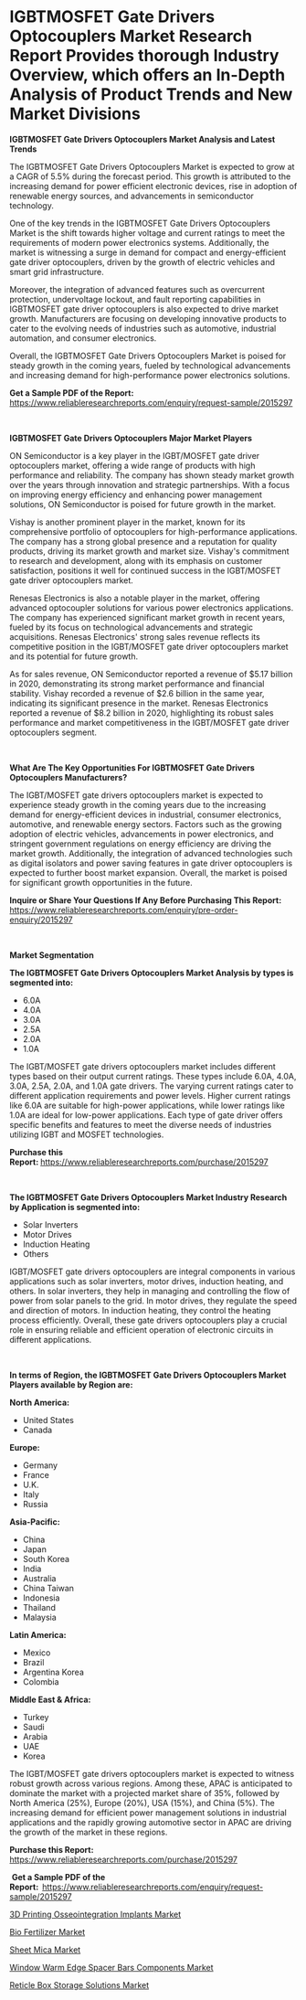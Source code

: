 <p><h1>IGBTMOSFET Gate Drivers Optocouplers Market Research Report Provides thorough Industry Overview, which offers an In-Depth Analysis of Product Trends and New Market Divisions</h1></p><p><strong>IGBTMOSFET Gate Drivers Optocouplers Market Analysis and Latest Trends</strong></p>
<p><p>The IGBTMOSFET Gate Drivers Optocouplers Market is expected to grow at a CAGR of 5.5% during the forecast period. This growth is attributed to the increasing demand for power efficient electronic devices, rise in adoption of renewable energy sources, and advancements in semiconductor technology. </p><p>One of the key trends in the IGBTMOSFET Gate Drivers Optocouplers Market is the shift towards higher voltage and current ratings to meet the requirements of modern power electronics systems. Additionally, the market is witnessing a surge in demand for compact and energy-efficient gate driver optocouplers, driven by the growth of electric vehicles and smart grid infrastructure.</p><p>Moreover, the integration of advanced features such as overcurrent protection, undervoltage lockout, and fault reporting capabilities in IGBTMOSFET gate driver optocouplers is also expected to drive market growth. Manufacturers are focusing on developing innovative products to cater to the evolving needs of industries such as automotive, industrial automation, and consumer electronics.</p><p>Overall, the IGBTMOSFET Gate Drivers Optocouplers Market is poised for steady growth in the coming years, fueled by technological advancements and increasing demand for high-performance power electronics solutions.</p></p>
<p><strong>Get a Sample PDF of the Report:&nbsp;</strong> <a href="https://www.reliableresearchreports.com/enquiry/request-sample/2015297">https://www.reliableresearchreports.com/enquiry/request-sample/2015297</a></p>
<p>&nbsp;</p>
<p><strong>IGBTMOSFET Gate Drivers Optocouplers Major Market Players</strong></p>
<p><p>ON Semiconductor is a key player in the IGBT/MOSFET gate driver optocouplers market, offering a wide range of products with high performance and reliability. The company has shown steady market growth over the years through innovation and strategic partnerships. With a focus on improving energy efficiency and enhancing power management solutions, ON Semiconductor is poised for future growth in the market.</p><p>Vishay is another prominent player in the market, known for its comprehensive portfolio of optocouplers for high-performance applications. The company has a strong global presence and a reputation for quality products, driving its market growth and market size. Vishay's commitment to research and development, along with its emphasis on customer satisfaction, positions it well for continued success in the IGBT/MOSFET gate driver optocouplers market.</p><p>Renesas Electronics is also a notable player in the market, offering advanced optocoupler solutions for various power electronics applications. The company has experienced significant market growth in recent years, fueled by its focus on technological advancements and strategic acquisitions. Renesas Electronics' strong sales revenue reflects its competitive position in the IGBT/MOSFET gate driver optocouplers market and its potential for future growth.</p><p>As for sales revenue, ON Semiconductor reported a revenue of $5.17 billion in 2020, demonstrating its strong market performance and financial stability. Vishay recorded a revenue of $2.6 billion in the same year, indicating its significant presence in the market. Renesas Electronics reported a revenue of $8.2 billion in 2020, highlighting its robust sales performance and market competitiveness in the IGBT/MOSFET gate driver optocouplers segment.</p></p>
<p>&nbsp;</p>
<p><strong>What Are The Key Opportunities For IGBTMOSFET Gate Drivers Optocouplers Manufacturers?</strong></p>
<p><p>The IGBT/MOSFET gate drivers optocouplers market is expected to experience steady growth in the coming years due to the increasing demand for energy-efficient devices in industrial, consumer electronics, automotive, and renewable energy sectors. Factors such as the growing adoption of electric vehicles, advancements in power electronics, and stringent government regulations on energy efficiency are driving the market growth. Additionally, the integration of advanced technologies such as digital isolators and power saving features in gate driver optocouplers is expected to further boost market expansion. Overall, the market is poised for significant growth opportunities in the future.</p></p>
<p><strong>Inquire or Share Your Questions If Any Before Purchasing This Report:</strong> <a href="https://www.reliableresearchreports.com/enquiry/pre-order-enquiry/2015297">https://www.reliableresearchreports.com/enquiry/pre-order-enquiry/2015297</a></p>
<p>&nbsp;</p>
<p><strong>Market Segmentation</strong></p>
<p><strong>The IGBTMOSFET Gate Drivers Optocouplers Market Analysis by types is segmented into:</strong></p>
<p><ul><li>6.0A</li><li>4.0A</li><li>3.0A</li><li>2.5A</li><li>2.0A</li><li>1.0A</li></ul></p>
<p><p>The IGBT/MOSFET gate drivers optocouplers market includes different types based on their output current ratings. These types include 6.0A, 4.0A, 3.0A, 2.5A, 2.0A, and 1.0A gate drivers. The varying current ratings cater to different application requirements and power levels. Higher current ratings like 6.0A are suitable for high-power applications, while lower ratings like 1.0A are ideal for low-power applications. Each type of gate driver offers specific benefits and features to meet the diverse needs of industries utilizing IGBT and MOSFET technologies.</p></p>
<p><strong>Purchase this Report:&nbsp;</strong><a href="https://www.reliableresearchreports.com/purchase/2015297">https://www.reliableresearchreports.com/purchase/2015297</a></p>
<p>&nbsp;</p>
<p><strong>The IGBTMOSFET Gate Drivers Optocouplers Market Industry Research by Application is segmented into:</strong></p>
<p><ul><li>Solar Inverters</li><li>Motor Drives</li><li>Induction Heating</li><li>Others</li></ul></p>
<p><p>IGBT/MOSFET gate drivers optocouplers are integral components in various applications such as solar inverters, motor drives, induction heating, and others. In solar inverters, they help in managing and controlling the flow of power from solar panels to the grid. In motor drives, they regulate the speed and direction of motors. In induction heating, they control the heating process efficiently. Overall, these gate drivers optocouplers play a crucial role in ensuring reliable and efficient operation of electronic circuits in different applications.</p></p>
<p>&nbsp;</p>
<p><strong>In terms of Region, the IGBTMOSFET Gate Drivers Optocouplers Market Players available by Region are:</strong></p>
<p>
    <p> <strong> North America: </strong>
        <ul>
            <li>United States</li>
            <li>Canada</li>
        </ul>
        </p> 
    <p> <strong> Europe: </strong>
        <ul>
            <li>Germany</li>
            <li>France</li>
            <li>U.K.</li>
            <li>Italy</li>
            <li>Russia</li>
        </ul>
        </p> 
    <p> <strong> Asia-Pacific: </strong>
        <ul>
            <li>China</li>
            <li>Japan</li>
            <li>South Korea</li>
            <li>India</li>
            <li>Australia</li>
            <li>China Taiwan</li>
            <li>Indonesia</li>
            <li>Thailand</li>
            <li>Malaysia</li>
        </ul>
        </p> 
    <p> <strong> Latin America: </strong>
        <ul>
            <li>Mexico</li>
            <li>Brazil</li>
            <li>Argentina Korea</li>
            <li>Colombia</li>
        </ul>
        </p> 
    <p> <strong> Middle East & Africa: </strong>
        <ul>
            <li>Turkey</li>
            <li>Saudi</li>
            <li>Arabia</li>
            <li>UAE</li>
            <li>Korea</li>
        </ul>
    </p>
    </p>
<p><p>The IGBT/MOSFET gate drivers optocouplers market is expected to witness robust growth across various regions. Among these, APAC is anticipated to dominate the market with a projected market share of 35%, followed by North America (25%), Europe (20%), USA (15%), and China (5%). The increasing demand for efficient power management solutions in industrial applications and the rapidly growing automotive sector in APAC are driving the growth of the market in these regions.</p></p>
<p><strong>Purchase this Report: </strong><a href="https://www.reliableresearchreports.com/purchase/2015297">https://www.reliableresearchreports.com/purchase/2015297</a></p>
<p>&nbsp;<strong>Get a Sample PDF of the Report:&nbsp;&nbsp;</strong><a href="https://www.reliableresearchreports.com/enquiry/request-sample/2015297">https://www.reliableresearchreports.com/enquiry/request-sample/2015297</a></p>
<p><strong></strong></p>
<p><p><a href="https://gamy-alyssum-396.notion.site/3D-Printing-Osseointegration-Implants-Market-Size-Focuses-on-Market-Dynamics-In-Depth-Analysis-and--16c1f5c4be7d425482f50f191663ac7a">3D Printing Osseointegration Implants Market</a></p><p><a href="https://view.publitas.com/reportprime-1/bio-fertilizer-market-size-and-examines-its-market-scope-with-a-primary-focus-on-growth-opportunities-and-forecasted-trends-spanning-from-2024-to-2031/">Bio Fertilizer Market</a></p><p><a href="https://view.publitas.com/reportprime-1/sheet-mica-market-offer-valuable-insights-into-market-size-market-share-market-trends-and-projections-spanning-from-2024-to-2031/">Sheet Mica Market</a></p><p><a href="https://boundless-drawbridge-702.notion.site/Window-Warm-Edge-Spacer-Bars-Components-Market-Insights-Market-Players-and-Forecast-Till-2031-be02f6076bf94ad2b24b6f10a2b558cb">Window Warm Edge Spacer Bars Components Market</a></p><p><a href="https://natural-crush-b99.notion.site/Reticle-Box-Storage-Solutions-Market-Size-Share-Trends-Analysis-Report-By-Material-By-Type-By-E-8b444fb563de4b3b9c3d09a6f43a1dde">Reticle Box Storage Solutions Market</a></p></p>